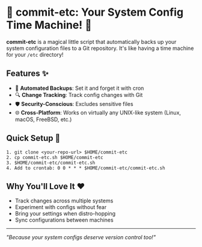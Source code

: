 # 🔄 commit-etc: Your System Config Time Machine! 🔄

**commit-etc** is a magical little script that automatically backs up your system configuration files to a Git repository. It's like having a time machine for your `/etc` directory!

## Features ✨

- 🔄 **Automated Backups**: Set it and forget it with cron
- 🔍 **Change Tracking**: Track config changes with Git
- 🛡️ **Security-Conscious**: Excludes sensitive files
- 🌐 **Cross-Platform**: Works on virtually any UNIX-like system (Linux, macOS, FreeBSD, etc.)

## Quick Setup 🚀

```
1. git clone <your-repo-url> $HOME/commit-etc
2. cp commit-etc.sh $HOME/commit-etc
3. $HOME/commit-etc/commit-etc.sh
4. Add to crontab: 0 0 * * * $HOME/commit-etc/commit-etc.sh
```

## Why You'll Love It ❤️

- Track changes across multiple systems
- Experiment with configs without fear
- Bring your settings when distro-hopping
- Sync configurations between machines

---

_"Because your system configs deserve version control too!"_
